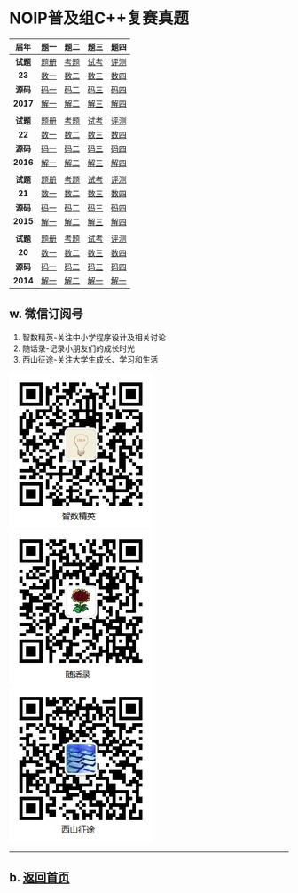# NOIP普及组C++复赛真题

|届年|题一|题二|题三|题四|
|:----:|:---:|:---:|:---:|:---:|
|**试题** |[题册](2017/junior-rep-23-2017-C++.pdf)|[考题](2017/junior-rep-23-2017-C++.zip)|[试考](2017/junior-sim-23-2017-C++.zip)|[评测](2017/junior-rep-23-2017-arbiter.zip)|
|**23**  |[数一](2017/score/score.zip)|[数二](2017/librarian/librarian.zip)|[数三](2017/chess/chess.zip)|[数四](2017/jump/jump.zip)|
|**源码** |[码一](https://github.com/daweizh/noip/tree/master/junior/repecharge/2017/score)|[码二](https://github.com/daweizh/noip/tree/master/junior/repecharge/2017/librarian)|[码三](https://github.com/daweizh/noip/tree/master/junior/repecharge/2017/chess)|[码四](https://github.com/daweizh/noip/tree/master/junior/repecharge/2017/jump)|
|**2017**|[解一](2017/score/)|[解二](2017/librarian/)|[解三](2017/chess/)|[解四](2017/jump/)|
||||||
|**试题** |[题册](2016/junior-rep-22-2016-C++.pdf)|[考题](2016/junior-rep-22-2016-C++.zip)|[试考](2016/junior-sim-22-2016-C++.zip)|[评测](2016/junior-rep-22-2016-arbiter.zip)|
|**22**  |[数一](2016/pencil/pencil.zip)|[数二](2016/date/date.zip)|[数三](2016/port/port.zip)|[数四](2016/magic/magic.zip)|
|**源码** |[码一](https://github.com/daweizh/noip/tree/master/junior/repecharge/2016/pencil/)|[码二](https://github.com/daweizh/noip/tree/master/junior/repecharge/2016/date/)|[码三](https://github.com/daweizh/noip/tree/master/junior/repecharge/2016/port/)|[码四](https://github.com/daweizh/noip/tree/master/junior/repecharge/2016/magic/)|
|**2016**|[解一](2016/pencil/)|[解二](2016/date/)|[解三](2016/port/)|[解四](2016/magic/)|
||||||
|**试题** |[题册](2015/junior-rep-21-2015-C++.pdf)|[考题](2015/junior-rep-21-2015-C++.zip)|[试考](2015/junior-sim-21-2015-C++.zip)|[评测](2015/junior-rep-21-2015-arbiter.zip)|
|**21**  |[数一](2015/coin/coin.zip)|[数二](2015/mine/mine.zip)|[数三](2015/sum/sum.zip)|[数四](2015/salesman/salesman.zip)|
|**源码** |[码一](https://github.com/daweizh/noip/tree/master/junior/repecharge/2015/)|[码二](https://github.com/daweizh/noip/tree/master/junior/repecharge/2015/)|[码三](https://github.com/daweizh/noip/tree/master/junior/repecharge/2015/)|[码四](https://github.com/daweizh/noip/tree/master/junior/repecharge/2015/)|
|**2015**|[解一](2015/coin/)|[解二](2015/mine/)|[解三](2015/sum/)|[解四](2015/salesman/)|
||||||
|**试题** |[题册](2014/junior-rep-20-2014-C++.pdf)|[考题](2014/junior-rep-20-2014-C++.zip)|[试考](2014/junior-sim-20-2014-C++.zip)|[评测](2014/junior-rep-20-2014-arbiter.zip)|
|**20**  |[数一](2014/count/count.zip)|[数二](2014/ratio/ratio.zip)|[数三](2014/matrix/matrix.zip)|[数四](2014/submatrix/submatrix.zip)|
|**源码** |[码一](https://github.com/daweizh/noip/tree/master/junior/repecharge/2014/)|[码二](https://github.com/daweizh/noip/tree/master/junior/repecharge/2014/)|[码三](https://github.com/daweizh/noip/tree/master/junior/repecharge/2014/)|[码四](https://github.com/daweizh/noip/tree/master/junior/repecharge/2014/)|
|**2014**|[解一](2014/count/)|[解二](2014/ratio/)|[解一](2014/matrix/)|[解一](2014/submatrix/)|


<!--



|19  |[题册](2013/junior-rep-19-2013-C++.pdf)|[数据](2013/count/count.zip)|[数据](2013/expr/expr.zip)|[数据](2013/number/number.zip)|[数据](2013/level/level.zip)|
|2013|[试题](2013/junior-rep-19-2013-C++.zip)|[题解](2013/count/)||||
|[评测](2013/junior-rep-19-2013-arbiter.zip)|[试考](2013/junior-sim-19-2013-C++.zip)|[源码](https://github.com/daweizh/noip/tree/master/junior/repecharge/2013/)|[源码](https://github.com/daweizh/noip/tree/master/junior/repecharge/2013/)|[源码](https://github.com/daweizh/noip/tree/master/junior/repecharge/2013/)|[源码](https://github.com/daweizh/noip/tree/master/junior/repecharge/2013/)|
|试题|||||

|18  |[题册](2012/junior-rep-18-2012-C++.pdf)|[数据](2012/prime/prime.zip)|[数据](2012/treasure/treasure.zip)|[数据](2012/flower/flower.zip)|[数据](2012/culture/culture.zip)|
|2012|[试题](2012/junior-rep-18-2012-C++.zip)|[题解](2012/prime/)||||
|[评测](2012/junior-rep-18-2012-arbiter.zip)|[试考](2012/junior-sim-18-2012-C++.zip)|[源码](https://github.com/daweizh/noip/tree/master/junior/repecharge/2012/)|[源码](https://github.com/daweizh/noip/tree/master/junior/repecharge/2012/)|[源码](https://github.com/daweizh/noip/tree/master/junior/repecharge/2012/)|[源码](https://github.com/daweizh/noip/tree/master/junior/repecharge/2012/)|
|试题|||||

|17  |[题册](2011/junior-rep-17-2011-C++.pdf)|[数据](2011/reverse/reverse.zip)|[数据](2011/stat/stat.zip)|[数据](2011/swiss/swiss.zip)|[数据](2011/exp/exp.zip)|
|2011|[试题](2011/junior-rep-17-2011-C++.zip)|[题解](2011/reverse/)||||
|[评测](2011/junior-rep-17-2011-arbiter.zip)|[试考](2011/junior-sim-17-2011-C++.zip)|[源码](https://github.com/daweizh/noip/tree/master/junior/repecharge/2011/)|[源码](https://github.com/daweizh/noip/tree/master/junior/repecharge/2011/)|[源码](https://github.com/daweizh/noip/tree/master/junior/repecharge/2011/)|[源码](https://github.com/daweizh/noip/tree/master/junior/repecharge/2011/)|
|试题|||||

|16  |[题册](2010/junior-rep-16-2010-C++.pdf)|[数据](2010/two/two.zip)|[数据](2010/water/water.zip)|[数据](2010/missile/missile.zip)|[数据](2010/sanguo/sanguo.zip)|
|2010|[试题](2010/junior-rep-16-2010-C++.zip)|[题解](2010/two/)||||
|[评测](2010/junior-rep-16-2010-arbiter.zip)|[试考](2010/junior-sim-16-2010-C++.zip)|[源码](https://github.com/daweizh/noip/tree/master/junior/repecharge/2010/)|[源码](https://github.com/daweizh/noip/tree/master/junior/repecharge/2010/)|[源码](https://github.com/daweizh/noip/tree/master/junior/repecharge/2010/)|[源码](https://github.com/daweizh/noip/tree/master/junior/repecharge/2010/)|
|试题|||||

|15  |[题册](2009/junior-rep-15-2009-C++.pdf)|[数据](2009/poly/poly.zip)|[数据](2009/score/score.zip)|[数据](2009/cell/cell.zip)|[数据](2009/game/game.zip)|
|2009|[试题](2009/junior-rep-15-2009-C++.zip)|[题解](2009/poly/)||||
|[评测](2009/junior-rep-15-2009-arbiter.zip)|[试考](2009/junior-sim-15-2009-C++.zip)|[源码](https://github.com/daweizh/noip/tree/master/junior/repecharge/2009/)|[源码](https://github.com/daweizh/noip/tree/master/junior/repecharge/2009/)|[源码](https://github.com/daweizh/noip/tree/master/junior/repecharge/2009/)|[源码](https://github.com/daweizh/noip/tree/master/junior/repecharge/2009/)|
|试题|||||

|14  |[题册](2008/junior-rep-14-2008-C++.pdf)|[数据](2008/isbn/isbn.zip)|[数据](2008/seat/seat.zip)|[数据](2008/ball/ball.zip)|[数据](2008/drawing/drawing.zip)|
|2008|[试题](2008/junior-rep-14-2008-C++.zip)|[题解](2008/isbn/)||||
|[评测](2008/junior-rep-14-2008-arbiter.zip)|[试考](2008/junior-sim-14-2008-C++.zip)|[源码](https://github.com/daweizh/noip/tree/master/junior/repecharge/2008/)|[源码](https://github.com/daweizh/noip/tree/master/junior/repecharge/2008/)|[源码](https://github.com/daweizh/noip/tree/master/junior/repecharge/2008/)|[源码](https://github.com/daweizh/noip/tree/master/junior/repecharge/2008/)|
|试题|||||

|13  |[题册](2007/junior-rep-13-2007-C++.pdf)|[数据](2007/scholar/scholar.zip)|[数据](2007/group/group.zip)|[数据](2007/escape/escape.zip)|[数据](2007/hanoi/hanoi.zip)|
|2007|[试题](2007/junior-rep-13-2007-C++.zip)|||||
|||[源码](https://github.com/daweizh/noip/tree/master/junior/repecharge/2007/)|[源码](https://github.com/daweizh/noip/tree/master/junior/repecharge/2007/)|[源码](https://github.com/daweizh/noip/tree/master/junior/repecharge/2007/)|[源码](https://github.com/daweizh/noip/tree/master/junior/repecharge/2007/)|
|试题|||||

|12  |[题册](2006/junior-rep-12-2006-C++.pdf)|[数据](2006/random/random.zip)|[数据](2006/happy/happy.zip)|[数据](2006/count/count.zip)|[数据](2006/sequence/sequence.zip)|
|2006|[试题](2006/junior-rep-12-2006-C++.zip)|||||
|||[源码](https://github.com/daweizh/noip/tree/master/junior/repecharge/2006/)|[源码](https://github.com/daweizh/noip/tree/master/junior/repecharge/2006/)|[源码](https://github.com/daweizh/noip/tree/master/junior/repecharge/2006/)|[源码](https://github.com/daweizh/noip/tree/master/junior/repecharge/2006/)|
|试题|||||

|11  |[题册](2005/junior-rep-11-2005-C++.pdf)|[数据](2005/apple/apple.zip)|[数据](2005/tree/tree.zip)|[数据](2005/medic/medic.zip)|[数据](2005/circle/circle.zip)|
|2005|[试题](2005/junior-rep-11-2005-C++.zip)|||||
|||[源码](https://github.com/daweizh/noip/tree/master/junior/repecharge/2005/)|[源码](https://github.com/daweizh/noip/tree/master/junior/repecharge/2005/)|[源码](https://github.com/daweizh/noip/tree/master/junior/repecharge/2005/)|[源码](https://github.com/daweizh/noip/tree/master/junior/repecharge/2005/)|
|试题|||||

|10  |[题册](2004/junior-rep-10-2004-C++.pdf)|[数据](2004/unhappy/unhappy.zip)|[数据](2004/peanuts/peanuts.zip)|[数据](2004/fbi/fbi.zip)|[数据](2004/martian/martian.zip)|
|2004|[试题](2004/junior-rep-10-2004-C++.zip)|||||
|||[源码](https://github.com/daweizh/noip/tree/master/junior/repecharge/2004/)|[源码](https://github.com/daweizh/noip/tree/master/junior/repecharge/2004/)|[源码](https://github.com/daweizh/noip/tree/master/junior/repecharge/2004/)|[源码](https://github.com/daweizh/noip/tree/master/junior/repecharge/2004/)|
|试题|||||

|09  |[题册](2003/junior-rep-09-2003-C++.pdf)|[数据](2003/table/table.zip)|[数据](2003/game/game.zip)|[数据](2003/stack/stack.zip)|[数据](2003/mason/mason.zip)|
|2003|[试题](2003/junior-rep-09-2003-C++.zip)|||||
|||[源码](https://github.com/daweizh/noip/tree/master/junior/repecharge/2003/)|[源码](https://github.com/daweizh/noip/tree/master/junior/repecharge/2003/)|[源码](https://github.com/daweizh/noip/tree/master/junior/repecharge/2003/)|[源码](https://github.com/daweizh/noip/tree/master/junior/repecharge/2003/)|
|试题|||||

|08  |[题册](2002/junior-rep-08-2002-C++.pdf)|[数据](2002//.zip)|[数据](2002//.zip)|[数据](2002//.zip)|[数据](2002//.zip)|
|2002|[试题](2002/junior-rep-08-2002-C++.zip)|||||
|||[源码](https://github.com/daweizh/noip/tree/master/junior/repecharge/2002/)|[源码](https://github.com/daweizh/noip/tree/master/junior/repecharge/2002/)|[源码](https://github.com/daweizh/noip/tree/master/junior/repecharge/2002/)|[源码](https://github.com/daweizh/noip/tree/master/junior/repecharge/2002/)|
|试题|||||

|07  |[题册](2001/junior-rep-07-2001-C++.pdf)|[数据](2001/count/count.zip)|[数据](2001/gygb/gygb.zip)|[数据](2001/nlr/nlr.zip)|[数据](2001/pack/pack.zip)|
|2001|[试题](2001/junior-rep-07-2001-C++.zip)|||||
|||[源码](https://github.com/daweizh/noip/tree/master/junior/repecharge/2001/)|[源码](https://github.com/daweizh/noip/tree/master/junior/repecharge/2001/)|[源码](https://github.com/daweizh/noip/tree/master/junior/repecharge/2001/)|[源码](https://github.com/daweizh/noip/tree/master/junior/repecharge/2001/)|
|试题|||||

|06  |[题册](2000/junior-rep-06-2000-C++.pdf)|[数据](2000/calc/calc.zip)|[数据](2000/tax/tax.zip)|[数据](2000/max/max.zip)|[数据](2000/solitaire/solitaire.zip)|
|2000|[试题](2000/junior-rep-06-2000-C++.zip)|||||
|||[源码](https://github.com/daweizh/noip/tree/master/junior/repecharge/2000/)|[源码](https://github.com/daweizh/noip/tree/master/junior/repecharge/2000/)|[源码](https://github.com/daweizh/noip/tree/master/junior/repecharge/2000/)|[源码](https://github.com/daweizh/noip/tree/master/junior/repecharge/2000/)|
|试题|||||

|05  |[题册](1999/junior-rep-05-1999-C++.pdf)|[数据](1999/cator/cator.zip)|[数据](1999/huiwen/huiwen.zip)|[数据](1999/travel/travel.zip)||
|1999|[试题](1999/junior-rep-05-1999-C++.zip)|||||
|||[源码](https://github.com/daweizh/noip/tree/master/junior/repecharge/1999/)|[源码](https://github.com/daweizh/noip/tree/master/junior/repecharge/1999/)|[源码](https://github.com/daweizh/noip/tree/master/junior/repecharge/1999/)|[源码](https://github.com/daweizh/noip/tree/master/junior/repecharge/1999/)|
|试题|||||

|04  |[题册](1998/junior-rep-04-1998-C++.pdf)|[数据](1998/three/three.zip)|[数据](1998/factor/factor.zip)|[数据](1998/power/power.zip)||
|1998|[试题](1998/junior-rep-04-1998-C++.zip)|||||
|||[源码](https://github.com/daweizh/noip/tree/master/junior/repecharge/1998/)|[源码](https://github.com/daweizh/noip/tree/master/junior/repecharge/1998/)|[源码](https://github.com/daweizh/noip/tree/master/junior/repecharge/1998/)|[源码](https://github.com/daweizh/noip/tree/master/junior/repecharge/1998/)|
|试题|||||

|03  |[题册](1997/junior-rep-03-1997-C++.pdf)|[数据](1997//.zip)|[数据](1997//.zip)|[数据](1997//.zip)|[数据](1997//.zip)|
|1997|[试题](1997/junior-rep-03-1997-C++.zip)|||||
|||[源码](https://github.com/daweizh/noip/tree/master/junior/repecharge/1997/)|[源码](https://github.com/daweizh/noip/tree/master/junior/repecharge/1997/)|[源码](https://github.com/daweizh/noip/tree/master/junior/repecharge/1997/)|[源码](https://github.com/daweizh/noip/tree/master/junior/repecharge/1997/)|
|试题|||||

|02  |[题册](1996/junior-rep-02-1996-C++.pdf)|[数据](1996//.zip)|[数据](1996//.zip)|[数据](1996//.zip)|[数据](1996//.zip)|
|1996|[试题](1996/junior-rep-02-1996-C++.zip)|||||
|||[源码](https://github.com/daweizh/noip/tree/master/junior/repecharge/1996/)|[源码](https://github.com/daweizh/noip/tree/master/junior/repecharge/1996/)|[源码](https://github.com/daweizh/noip/tree/master/junior/repecharge/1996/)|[源码](https://github.com/daweizh/noip/tree/master/junior/repecharge/1996/)|
|试题|||||

|01  |[题册](1995/junior-rep-01-1995-C++.pdf)|[数据](1995//.zip)|[数据](1995//.zip)|[数据](1995//.zip)|[数据](1995//.zip)|
|1995|[试题](1995/junior-rep-01-1995-C++.zip)|||||
|||[源码](https://github.com/daweizh/noip/tree/master/junior/repecharge/1995/)|[源码](https://github.com/daweizh/noip/tree/master/junior/repecharge/1995/)|[源码](https://github.com/daweizh/noip/tree/master/junior/repecharge/1995/)|[源码](https://github.com/daweizh/noip/tree/master/junior/repecharge/1995/)|
|试题|||||
-->

## w. 微信订阅号

1. 智数精英-关注中小学程序设计及相关讨论
2. 随话录-记录小朋友们的成长时光
2. 西山征途-关注大学生成长、学习和生活

![欢迎关注“智数精英”订阅号](../../assets/me/img/idea8.jpg)
![欢迎关注“随话录”订阅号](../../assets/me/img/shl8.jpg)
![欢迎关注“西山征途”订阅号](../../assets/me/img/xszt8.jpg)

----------

## b. [返回首页](../../)
